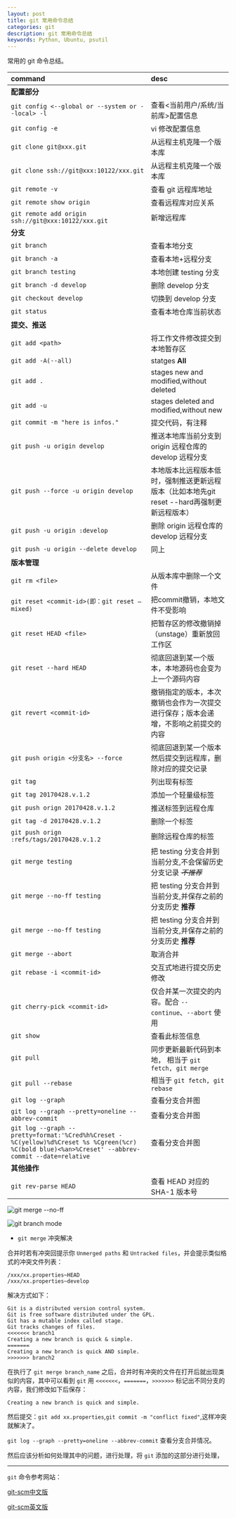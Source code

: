 ```yaml
---
layout: post
title: git 常用命令总结
categories: git
description: git 常用命令总结
keywords: Python, Ubuntu, psutil
---
```


常用的 git 命令总结。

| command                                              | desc |
|:-----------------------------------------------------|:------------|
| **配置部分** ||
| `git config <--global or --system or --local> -l`    | 查看<当前用户/系统/当前库>配置信息 |
| `git config -e`                                      | vi 修改配置信息 |
| `git clone git@xxx.git`                              | 从远程主机克隆一个版本库 |
| `git clone ssh://git@xxx:10122/xxx.git`              | 从远程主机克隆一个版本库 |
| `git remote -v`                                      | 查看 git 远程库地址 |
| `git remote show origin`                             | 查看远程库对应关系 |
| `git remote add origin ssh://git@xxx:10122/xxx.git`  | 新增远程库     |
| **分支** |
| `git branch`                                         | 查看本地分支 |
| `git branch -a`                                      | 查看本地+远程分支 |
| `git branch testing`                                 | 本地创建 testing 分支|
| `git branch -d develop`                              | 删除 develop 分支 |
| `git checkout develop`                               | 切换到 develop 分支 |
| `git status`                                         | 查看本地仓库当前状态  |
| **提交、推送** |
| `git add <path>`                                     | 将工作文件修改提交到本地暂存区 |
| `git add -A(--all)`                                  | statges **All** |
| `git add .`                                          | stages new and modified,without deleted |
| `git add -u`                                         | stages deleted and modified,without new |
| `git commit -m "here is infos."`                     | 提交代码，有注释 |
| `git push -u origin develop`                         | 推送本地库当前分支到 origin 远程仓库的 develop 远程分支 |
| `git push --force -u origin develop`                 | 本地版本比远程版本低时，强制推送更新远程版本（比如本地先git reset --hard再强制更新远程版本）        |
| `git push -u origin :develop`                        | 删除 origin 远程仓库的 develop 远程分支 |
| `git push -u origin --delete develop`                | 同上        |
| **版本管理** |
| `git rm <file>`                                      | 从版本库中删除一个文件 |
| `git reset <commit-id>(即：git reset –mixed)  `      | 把commit撤销，本地文件不受影响 |
| `git reset HEAD <file>  `                            | 把暂存区的修改撤销掉（unstage）重新放回工作区 |
| `git reset --hard HEAD`                              | 彻底回退到某一个版本，本地源码也会变为上一个源码内容 |
| `git revert <commit-id>`                                   | 撤销指定的版本，本次撤销也会作为一次提交进行保存；版本会递增，不影响之前提交的内容|
| `git push origin <分支名> --force`                   | 彻底回退到某一个版本然后提交到远程库，删除对应的提交记录 |
| `git tag`                                            | 列出现有标签 |
| `git tag 20170428.v.1.2`                             | 添加一个轻量级标签 |
| `git push orign 20170428.v.1.2`                      | 推送标签到远程仓库 |
| `git tag -d 20170428.v.1.2`                          | 删除一个标签 |
| `git push orign :refs/tags/20170428.v.1.2`           | 删除远程仓库的标签 |
| `git merge testing`                                  | 把 testing 分支合并到当前分支,不会保留历史分支记录 ~~_不推荐_~~ |
| `git merge --no-ff testing`                          | 把 testing 分支合并到当前分支,并保存之前的分支历史 **推荐** |
| `git merge --no-ff testing`                          | 把 testing 分支合并到当前分支,并保存之前的分支历史 **推荐** |
| `git merge --abort`                                  | 取消合并 |
| `git rebase -i <commit-id>`                                      | 交互式地进行提交历史修改 |
| `git cherry-pick <commit-id>`                        | 仅合并某一次提交的内容。配合 `--continue`、`--abort` 使用 |
| `git show`                                           | 查看此标签信息 |
| `git pull`                                           | 同步更新最新代码到本地， 相当于 `git fetch, git merge` |
| `git pull --rebase`                                  | 相当于 `git fetch, git rebase` | 
| `git log --graph`                  | 查看分支合并图 |
| `git log --graph --pretty=oneline --abbrev-commit` | 查看分支合并图 |
| `git log --graph --pretty=format:'%Cred%h%Creset -%C(yellow)%d%Creset %s %Cgreen(%cr) %C(bold blue)<%an>%Creset' --abbrev-commit --date=relative` | 查看分支合并图 |
| **其他操作** |
| `git rev-parse HEAD`                                 | 查看 HEAD 对应的 SHA-1 版本号 |

![git merge --no-ff](https://github.com/stdupanda/stdupanda.github.io/raw/master/images/posts/git_merge_no_ff.png)

![git branch mode](https://github.com/stdupanda/stdupanda.github.io/raw/master/images/posts/git_flow.jpg)

- `git merge` 冲突解决

合并时若有冲突回提示你 `Unmerged paths` 和 `Untracked files`，并会提示类似格式的冲突文件列表：
```
/xxx/xx.properties~HEAD
/xxx/xx.properties~develop
```
解决方式如下：

```
Git is a distributed version control system.
Git is free software distributed under the GPL.
Git has a mutable index called stage.
Git tracks changes of files.
<<<<<<< branch1
Creating a new branch is quick & simple.
=======
Creating a new branch is quick AND simple.
>>>>>>> branch2
```
在执行了 `git merge branch_name` 之后，合并时有冲突的文件在打开后就出现类似的内容，其中可以看到 `git` 用 `<<<<<<<`，`=======`，`>>>>>>>` 标记出不同分支的内容，我们修改如下后保存：

`Creating a new branch is quick and simple.`

然后提交：`git add xx.properties`,`git commit -m "conflict fixed"`,这样冲突就解决了。

`git log --graph --pretty=oneline --abbrev-commit` 查看分支合并情况。




然后应该分析如何处理其中的问题，进行处理，将 `git` 添加的这部分进行处理，

---

`git` 命令参考网站：

[git-scm中文版](https://git-scm.com/book/zh/v2 "https://git-scm.com/book/zh/v2")

[git-scm英文版](https://git-scm.com/book/en/v2 "https://git-scm.com/book/en/v2")
